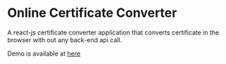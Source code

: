 # Online Certificate Converter
A react-js certificate converter application that converts certificate in the browser with out any back-end api call. 

Demo is available at [here](https://certificate-converter.netlify.app/)